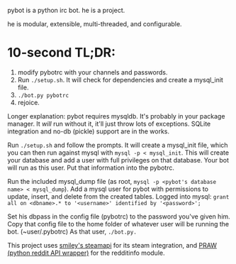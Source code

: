 pybot is a python irc bot. he is a project.

he is modular, extensible, multi-threaded, and configurable.


10-second TL;DR:
================

1. modify pybotrc with your channels and passwords.
2. Run `./setup.sh`. It will check for dependencies and create a mysql_init file.
3. `./bot.py pybotrc`
4. rejoice.

Longer explanation:
pybot requires mysqldb. It's probably in your package manager.
It _will_ run without it, it'll just throw lots of exceptions. SQLite integration and no-db (pickle) support are in the works.

Run `./setup.sh` and follow the prompts. It will create a mysql_init file, which you can then run against mysql with `mysql -p < mysql_init`. This will create your database and add a user with full privileges on that database. Your bot will run as this user.
Put that information into the pybotrc.

Run the included mysql_dump file (as root, `mysql -p <pybot's database name> < mysql_dump`).
Add a mysql user for pybot with permissions to update, insert, and delete from the created tables.
Logged into mysql: `grant all on <dbname>.* to '<username>' identified by '<password>';`

Set his dbpass in the config file (pybotrc) to the password you've given him. 
Copy that config file to the home folder of whatever user will be running the bot. (~user/.pybotrc)
As that user, `./bot.py.`


This project uses [smiley's steamapi](https://github.com/smiley/steamapi) for its steam integration, and [PRAW (python reddit API wrapper)](https://praw.readthedocs.org/en/latest/) for the redditinfo module.
